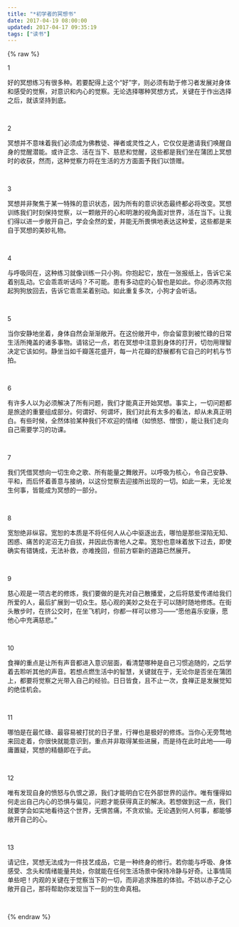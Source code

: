 ```yaml
---
title: "*初学者的冥想书"
date: 2017-04-19 08:00:00
updated: 2017-04-17 09:35:19
tags: ["读书"]
---
```

{% raw %}
<p>1</p><p>好的冥想练习有很多种。若要配得上这个“好”字，则必须有助于修习者发展对身体和感受的觉察，对意识和内心的觉察。无论选择哪种冥想方式，关键在于作出选择之后，就该坚持到底。</p><p><br/></p><p>2</p><p>冥想并不意味着我们必须成为佛教徒、禅者或灵性之人，它仅仅是邀请我们唤醒自身的觉醒潜能。或许正念、活在当下、慈悲和觉醒，这些都是我们坐在蒲团上冥想时的收获，然而，这种觉察力将在生活的方方面面予我们以馈赠。</p><p><br/></p><p>3</p><p>冥想并非聚焦于某一特殊的意识状态，因为所有的意识状态最终都必将改变。冥想训练我们时刻保持觉察，以一颗敞开的心和明澈的视角面对世界，活在当下。让我们得以进一步敞开自己，学会全然的爱，并能无所畏惧地表达这种爱，这些都是来自于冥想的美妙礼物。</p><p><br/></p><p>4</p><p>与呼吸同在，这种练习就像训练一只小狗。你抱起它，放在一张报纸上，告诉它呆着别乱动。它会乖乖听话吗？不可能。患有多动症的心智也是如此。你必须再次抱起狗狗放回去，告诉它乖乖呆着别动。如此重复多次，小狗才会听话。</p><p><br/></p><p>5</p><p>当你安静地坐着，身体自然会渐渐敞开。在这份敞开中，你会留意到被忙碌的日常生活所掩盖的诸多事物。请铭记一点，若在冥想中注意到身体的打开，切勿用理智决定它该如何。静坐当如千瓣莲花盛开，每一片花瓣的舒展都有它自己的时机与节拍。</p><p><br/></p><p>6</p><p>有许多人以为必须解决了所有问题，我们才能真正开始冥想。事实上，一切问题都是旅途的重要组成部分。何谓好、何谓坏，我们对此有太多的看法，却从未真正明白。有些时候，全然体验某种我们不欢迎的情绪（如愤怒、憎恨），能让我们走向自己需要学习的功课。</p><p><br/></p><p>7</p><p>我们凭借冥想向一切生命之歌、所有能量之舞敞开。以呼吸为核心，令自己安静、平和，而后怀着善意与接纳，以这份觉察去迎接所出现的一切。如此一来，无论发生何事，皆能成为冥想的一部分。</p><p><br/></p><p>8</p><p>宽恕绝非纵容。宽恕的本质是不将任何人从心中驱逐出去，哪怕是那些深陷无知、困惑、痛苦的泥沼无力自拔，并因此伤害他人之辈。宽恕也意味着放下过去，即使确实有错铸成，无法补救，亦难挽回，但前方崭新的道路已然展开。</p><p><br/></p><p>9</p><p>慈心观是一项古老的修炼，我们要做的是先对自己散播爱，之后将慈爱传递给我们所爱的人，最后扩展到一切众生。慈心观的美妙之处在于可以随时随地修炼。在街头散步时，在挤公交时，在坐飞机时，你都一样可以修习——“愿他喜乐安康，愿他心中充满慈悲。”</p><p><br/></p><p>10</p><p>食禅的重点是让所有声音都进入意识层面，看清楚哪种是自己习惯追随的，之后学着去聆听其他的声音。若想点燃生活中的智慧，关键就在于，无论你是否坐在蒲团上，都要将觉察之光带入自己的经验。日日皆食，且不止一次，食禅正是发展觉知的绝佳机会。</p><p><br/></p><p>11</p><p>哪怕是在最忙碌、最容易被打扰的日子里，行禅也是极好的修炼。当你心无旁骛地来回走着，你很快就能意识到，重点并非取得某些进展，而是待在此时此地——毋庸置疑，冥想的精髓即在于此。</p><p><br/></p><p>12</p><p>唯有发现自身的愤怒与仇恨之源，我们才能明白它在外部世界的运作。唯有懂得如何走出自己内心的恐惧与偏见，问题才能获得真正的解决。若想做到这一点，我们就要学会如实地看待这个世界，无惧苦痛，不贪欢愉。无论遇到何人何事，都能够敞开自己的心。</p><p><br/></p><p>13</p><p>请记住，冥想无法成为一件技艺成品，它是一种终身的修行。若你能与呼吸、身体感受、念头和情绪能量共处，你就能在任何生活场景中保持冷静与好奇。让事情简单些吧！内观的关键在于觉察当下的一切，而非追求殊胜的体验。不妨以赤子之心敞开自己，那将帮助你发现当下一刻的生命真相。</p><p><br/></p>
{% endraw %}
